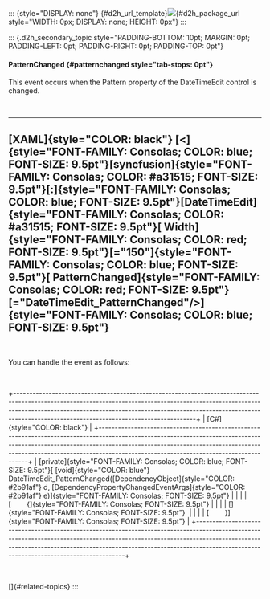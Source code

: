 ::: {style="DISPLAY: none"}
[](ms-xhelp:///?Id=d2h_url_template){#d2h_url_template}![](!package_url!){#d2h_package_url style="WIDTH: 0px; DISPLAY: none; HEIGHT: 0px"}
:::

::: {.d2h_secondary_topic style="PADDING-BOTTOM: 10pt; MARGIN: 0pt; PADDING-LEFT: 0pt; PADDING-RIGHT: 0pt; PADDING-TOP: 0pt"}
#### PatternChanged {#patternchanged style="tab-stops: 0pt"}

This event occurs when the Pattern property of the DateTimeEdit control is changed.

 

  -------------------------------------------------------------------------------------------------------------------------------------------------------------------------------------------------------------------------------------------------------------------------------------------------------------------------------------------------------------------------------------------------------------------------------------------------------------------------------------------------------------------------------------------------------------------------------------------------------------------------------
  [XAML]{style="COLOR: black"}
  [\<]{style="FONT-FAMILY: Consolas; COLOR: blue; FONT-SIZE: 9.5pt"}[syncfusion]{style="FONT-FAMILY: Consolas; COLOR: #a31515; FONT-SIZE: 9.5pt"}[:]{style="FONT-FAMILY: Consolas; COLOR: blue; FONT-SIZE: 9.5pt"}[DateTimeEdit]{style="FONT-FAMILY: Consolas; COLOR: #a31515; FONT-SIZE: 9.5pt"}[ Width]{style="FONT-FAMILY: Consolas; COLOR: red; FONT-SIZE: 9.5pt"}[=\"150\"]{style="FONT-FAMILY: Consolas; COLOR: blue; FONT-SIZE: 9.5pt"}[ PatternChanged]{style="FONT-FAMILY: Consolas; COLOR: red; FONT-SIZE: 9.5pt"}[=\"DateTimeEdit_PatternChanged\"/\>]{style="FONT-FAMILY: Consolas; COLOR: blue; FONT-SIZE: 9.5pt"}
  -------------------------------------------------------------------------------------------------------------------------------------------------------------------------------------------------------------------------------------------------------------------------------------------------------------------------------------------------------------------------------------------------------------------------------------------------------------------------------------------------------------------------------------------------------------------------------------------------------------------------------

 

You can handle the event as follows:

 

+--------------------------------------------------------------------------------------------------------------------------------------------------------------------------------------------------------------------------------------------------------------------------------------------------+
| [C#]{style="COLOR: black"}                                                                                                                                                                                                                                                                       |
+--------------------------------------------------------------------------------------------------------------------------------------------------------------------------------------------------------------------------------------------------------------------------------------------------+
| [private]{style="FONT-FAMILY: Consolas; COLOR: blue; FONT-SIZE: 9.5pt"}[ [void]{style="COLOR: blue"} DateTimeEdit_PatternChanged([DependencyObject]{style="COLOR: #2b91af"} d, [DependencyPropertyChangedEventArgs]{style="COLOR: #2b91af"} e)]{style="FONT-FAMILY: Consolas; FONT-SIZE: 9.5pt"} |
|                                                                                                                                                                                                                                                                                                  |
| [        {]{style="FONT-FAMILY: Consolas; FONT-SIZE: 9.5pt"}                                                                                                                                                                                                                                     |
|                                                                                                                                                                                                                                                                                                  |
| []{style="FONT-FAMILY: Consolas; FONT-SIZE: 9.5pt"}                                                                                                                                                                                                                                              |
|                                                                                                                                                                                                                                                                                                  |
| [        }]{style="FONT-FAMILY: Consolas; FONT-SIZE: 9.5pt"}                                                                                                                                                                                                                                     |
+--------------------------------------------------------------------------------------------------------------------------------------------------------------------------------------------------------------------------------------------------------------------------------------------------+

 

[]{#related-topics}
:::
